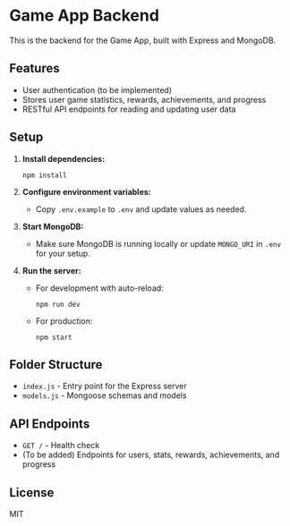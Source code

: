 # Game App Backend

This is the backend for the Game App, built with Express and MongoDB.

## Features
- User authentication (to be implemented)
- Stores user game statistics, rewards, achievements, and progress
- RESTful API endpoints for reading and updating user data

## Setup

1. **Install dependencies:**
   ```
   npm install
   ```
2. **Configure environment variables:**
   - Copy `.env.example` to `.env` and update values as needed.

3. **Start MongoDB:**
   - Make sure MongoDB is running locally or update `MONGO_URI` in `.env` for your setup.

4. **Run the server:**
   - For development with auto-reload:
     ```
     npm run dev
     ```
   - For production:
     ```
     npm start
     ```

## Folder Structure
- `index.js` - Entry point for the Express server
- `models.js` - Mongoose schemas and models

## API Endpoints
- `GET /` - Health check
- (To be added) Endpoints for users, stats, rewards, achievements, and progress

## License
MIT